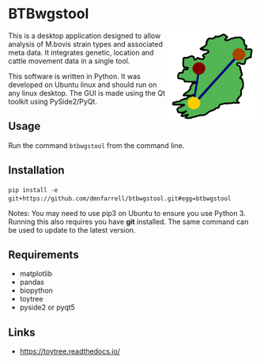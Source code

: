 # BTBwgstool

<img align="right" src=btbwgstool/logo.svg width=180px>

This is a desktop application designed to allow analysis of M.bovis strain types and associated meta data. It integrates genetic,  location and cattle movement data in a single tool.

This software is written in Python. It was developed on Ubuntu linux and should run on any linux desktop. The GUI is made using the Qt toolkit using PySide2/PyQt.

## Usage

Run the command `btbwgstool` from the command line.

## Installation

`pip install -e git+https://github.com/dmnfarrell/btbwgstool.git#egg=btbwgstool`

Notes: You may need to use pip3 on Ubuntu to ensure you use Python 3. Running this also requires you have **git** installed. The same command can be used to update to the latest version.

## Requirements 

* matplotlib
* pandas
* biopython
* toytree
* pyside2 or pyqt5

## Links

* https://toytree.readthedocs.io/
